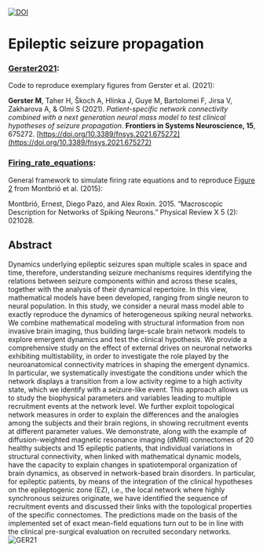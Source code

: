 [![DOI](https://img.shields.io/badge/Paper-Gerster%20et%20al.%202021-brightgreen)](https://doi.org/10.3389/fnsys.2021.675272)
# Epileptic seizure propagation

### [Gerster2021](Gerster2021):
 Code to reproduce exemplary figures from Gerster et al. (2021):
 
**Gerster M**, Taher H, Škoch A, Hlinka J, Guye M, Bartolomei F, Jirsa V, Zakharova A, & Olmi S (2021).
*Patient-specific network connectivity combined with a next generation neural mass model to test clinical hypotheses of seizure propagation.* **Frontiers in Systems Neuroscience, 15**, 675272. [https://doi.org/10.3389/fnsys.2021.675272](https://doi.org/10.3389/fnsys.2021.675272)
 
 ### [Firing_rate_equations](Firing_rate_equations):
 General framework to simulate firing rate equations and to reproduce [Figure 2](https://journals.aps.org/prx/abstract/10.1103/PhysRevX.5.021028) from Montbrió et al. (2015):
 
 Montbrió, Ernest, Diego Pazó, and Alex Roxin. 2015. “Macroscopic Description for Networks of Spiking Neurons.” Physical Review X 5 (2): 021028.

## Abstract
Dynamics underlying epileptic seizures span multiple scales in space and time, therefore, understanding seizure mechanisms requires identifying the relations between seizure components within and across these scales, together with the analysis of their dynamical repertoire. In this view, mathematical models have been developed, ranging from single neuron to neural population. In this study, we consider a neural mass model able to exactly reproduce the dynamics of heterogeneous spiking neural networks. We combine mathematical modeling with structural information from non invasive brain imaging, thus building large-scale brain network models to explore emergent dynamics and test the clinical hypothesis. We provide a comprehensive study on the effect of external drives on neuronal networks exhibiting multistability, in order to investigate the role played by the neuroanatomical connectivity matrices in shaping the emergent dynamics. In particular, we systematically investigate the conditions under which the network displays a transition from a low activity regime to a high activity state, which we identify with a seizure-like event. This approach allows us to study the biophysical parameters and variables leading to multiple recruitment events at the network level. We further exploit topological network measures in order to explain the differences and the analogies among the subjects and their brain regions, in showing recruitment events at different parameter values. We demonstrate, along with the example of diffusion-weighted magnetic resonance imaging (dMRI) connectomes of 20 healthy subjects and 15 epileptic patients, that individual variations in structural connectivity, when linked with mathematical dynamic models, have the capacity to explain changes in spatiotemporal organization of brain dynamics, as observed in network-based brain disorders. In particular, for epileptic patients, by means of the integration of the clinical hypotheses on the epileptogenic zone (EZ), i.e., the local network where highly synchronous seizures originate, we have identified the sequence of recruitment events and discussed their links with the topological properties of the specific connectomes. The predictions made on the basis of the implemented set of exact mean-field equations turn out to be in line with the clinical pre-surgical evaluation on recruited secondary networks.
![GER21](https://github.com/user-attachments/assets/8c5e5795-06d0-42b9-b199-8ce2aabf2097)
